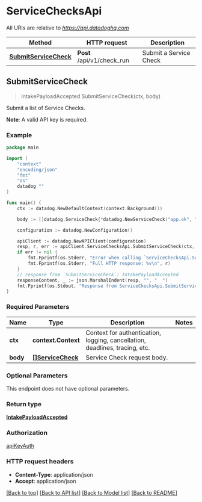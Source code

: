 # ServiceChecksApi

All URIs are relative to *https://api.datadoghq.com*

Method | HTTP request | Description
------ | ------------ | ------------
[**SubmitServiceCheck**](ServiceChecksApi.md#SubmitServiceCheck) | **Post** /api/v1/check_run | Submit a Service Check



## SubmitServiceCheck

> IntakePayloadAccepted SubmitServiceCheck(ctx, body)

Submit a list of Service Checks.

**Note**: A valid API key is required.

### Example

```go
package main

import (
    "context"
    "encoding/json"
    "fmt"
    "os"
    datadog ""
)

func main() {
    ctx := datadog.NewDefaultContext(context.Background())

    body := []datadog.ServiceCheck{*datadog.NewServiceCheck("app.ok", "app.host1", datadog.ServiceCheckStatus(0), []string{"Tags_example"})} // []ServiceCheck | Service Check request body.

    configuration := datadog.NewConfiguration()

    apiClient := datadog.NewAPIClient(configuration)
    resp, r, err := apiClient.ServiceChecksApi.SubmitServiceCheck(ctx, body)
    if err != nil {
        fmt.Fprintf(os.Stderr, "Error when calling `ServiceChecksApi.SubmitServiceCheck`: %v\n", err)
        fmt.Fprintf(os.Stderr, "Full HTTP response: %v\n", r)
    }
    // response from `SubmitServiceCheck`: IntakePayloadAccepted
    responseContent, _ := json.MarshalIndent(resp, "", "  ")
    fmt.Fprintf(os.Stdout, "Response from ServiceChecksApi.SubmitServiceCheck:\n%s\n", responseContent)
}
```

### Required Parameters


Name | Type | Description  | Notes
---- | ---- | ------------ | ------
**ctx** | **context.Context** | Context for authentication, logging, cancellation, deadlines, tracing, etc. |
**body** | [**[]ServiceCheck**](ServiceCheck.md) | Service Check request body. | 


### Optional Parameters

This endpoint does not have optional parameters.


### Return type

[**IntakePayloadAccepted**](IntakePayloadAccepted.md)

### Authorization

[apiKeyAuth](../README.md#apiKeyAuth)

### HTTP request headers

- **Content-Type**: application/json
- **Accept**: application/json

[[Back to top]](#) [[Back to API list]](../README.md#documentation-for-api-endpoints)
[[Back to Model list]](../README.md#documentation-for-models)
[[Back to README]](../README.md)

